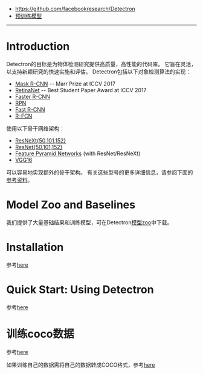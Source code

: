 - https://github.com/facebookresearch/Detectron
- [预训练模型](https://github.com/facebookresearch/Detectron/blob/master/MODEL_ZOO.md)

---
# Introduction
Detectron的目标是为物体检测研究提供高质量，高性能的代码库。 它旨在灵活，以支持新颖研究的快速实施和评估。 Detectron包括以下对象检测算法的实现：

- [Mask R-CNN](https://arxiv.org/abs/1703.06870) -- Marr Prize at ICCV 2017
- [RetinaNet](https://arxiv.org/abs/1708.02002) -- Best Student Paper Award at ICCV 2017
- [Faster R-CNN](https://arxiv.org/abs/1506.01497)
- [RPN](https://arxiv.org/abs/1506.01497)
- [Fast R-CNN](https://arxiv.org/abs/1504.08083)
- [R-FCN](https://arxiv.org/abs/1605.06409)

使用以下骨干网络架构：

- [ResNeXt{50,101,152}](https://arxiv.org/abs/1611.05431)
- [ResNet{50,101,152}](https://arxiv.org/abs/1512.03385)
- [Feature Pyramid Networks](https://arxiv.org/abs/1612.03144) (with ResNet/ResNeXt)
- [VGG16](https://arxiv.org/abs/1409.1556)

可以容易地实现额外的骨干架构。 有关这些型号的更多详细信息，请参阅下面的[参考资料](https://github.com/facebookresearch/Detectron#references)。


# Model Zoo and Baselines
我们提供了大量基础结果和训练模型，可在Detectron[模型zoo](https://github.com/facebookresearch/Detectron/blob/master/MODEL_ZOO.md)中下载。

# Installation
参考[here](./install.md)

# Quick Start: Using Detectron
参考[here](./quick_start.md)

# 训练coco数据
参考[here](./train_inference.md)

如果训练自己的数据需将自己的数据转成COCO格式，参考[here](https://blog.csdn.net/wc781708249/article/details/79615210)
